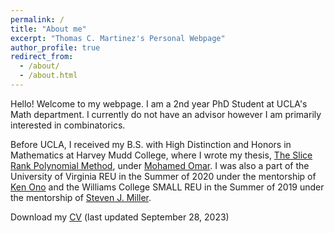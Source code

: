 ```yaml
---
permalink: /
title: "About me"
excerpt: "Thomas C. Martinez's Personal Webpage"
author_profile: true
redirect_from: 
  - /about/
  - /about.html
---
```


Hello! Welcome to my webpage. I am a 2nd year PhD Student at UCLA's Math department. I currently do not have an advisor however I am primarily interested in combinatorics.

Before UCLA, I received my B.S. with High Distinction and Honors in Mathematics at Harvey Mudd College, where I wrote my thesis, [The Slice Rank Polynomial Method](https://scholarship.claremont.edu/cgi/viewcontent.cgi?article=1247&context=hmc_theses), under [Mohamed Omar](https://www.mohamedomar.org/). I was also a part of the University of Virginia REU in the Summer of 2020 under the mentorship of [Ken Ono](https://uva.theopenscholar.com/ken-ono) and the Williams College SMALL REU in the Summer of 2019 under the mentorship of [Steven J. Miller](https://web.williams.edu/Mathematics/sjmiller/public_html/).

Download my [CV](http://thomasmartinez0.github.io/files/TMartinezCV.pdf) (last updated September 28, 2023)
